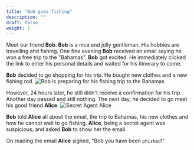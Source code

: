 ```yaml
---
title: "Bob goes fishing"
description: ""
draft: false
weight: 1
---
```



Meet our friend **Bob**. **Bob** is a nice and jolly gentleman. 
His hobbies are travelling and fishing.  One fine evening **Bob** 
received an email saying he won a free trip to the "Bahamas". 
**Bob** got excited. He immediately clicked the link to enter
his personal details and waited for his itinerary to come. 


**Bob** decided to go shopping for his trip. He bought new clothes 
and a new fishing rod. 
![Bob is preparing for his fishing trip to the Bahamas](../media/nuvi_phish_reduced.png?classes=border,shadow)


However, 24 hours later, he still didn't receive a confirmation 
for his trip. Another day passed and still nothing. The next day, he decided to go
meet his good friend **Alice**. 
![Secret Agent Alice](../media/Alice_reduced.png?classes=border,shadow)


**Bob** told **Alice** all about the email,
the trip to Bahamas, his new clothes and how he cannot wait to go fishing. 
**Alice**, being a secret agent was suspicious, and asked **Bob** to show her 
the email. 


On reading the email **Alice** sighed, "Bob you have been `phished`!"


